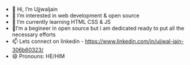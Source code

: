 - 👋 Hi, I’m Ujjwaljain
- 👀 I’m interested in web development & open source
- 🌱 I’m currently learning HTML CSS & JS
- 💞️I’m a begineer in open source but i  am dedicated ready to put all the necessary efforts
- 📫 Lets connect on linkedin - https://www.linkedin.com/in/ujjwal-jain-306b60323/
- 😄 Pronouns: HE/HIM


<!---
Ujjwaljain16/Ujjwaljain16 is a ✨ special ✨ repository because its `README.md` (this file) appears on your GitHub profile.
You can click the Preview link to take a look at your changes.
--->
